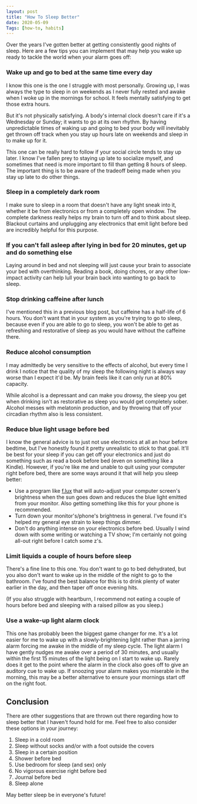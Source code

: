 ```yaml
---
layout: post
title: "How To Sleep Better"
date: 2020-05-09
Tags: [how-to, habits]
---
```


Over the years I've gotten better at getting consistently good nights of sleep. Here are a few tips you can implement that may help you wake up ready to tackle the world when your alarm goes off:

### Wake up and go to bed at the same time every day

I know this one is the one I struggle with most personally. Growing up, I was always the type to sleep in on weekends as I never fully rested and awake when I woke up in the mornings for school. It feels mentally satisfying to get those extra hours.

But it's not physically satisfying. A body's internal clock doesn't care if it's a Wednesday or Sunday; it wants to go at its own rhythm. By having unpredictable times of waking up and going to bed your body will inevitably get thrown off track when you stay up hours late on weekends and sleep in to make up for it. 

This one can be really hard to follow if your social circle tends to stay up later. I know I've fallen prey to staying up late to socialize myself, and sometimes that need is more important to fill than getting 8 hours of sleep. The important thing is to be aware of the tradeoff being made when you stay up late to do other things. 

### Sleep in a completely dark room

I make sure to sleep in a room that doesn't have any light sneak into it, whether it be from electronics or from a completely open window. The complete darkness really helps my brain to turn off and to think about sleep. Blackout curtains and unplugging any electronics that emit light before bed are incredibly helpful for this purpose.

### If you can't fall asleep after lying in bed for 20 minutes, get up and do something else

Laying around in bed and not sleeping will just cause your brain to associate your bed with overthinking. Reading a book, doing chores, or any other low-impact activity can help lull your brain back into wanting to go back to sleep.

### Stop drinking caffeine after lunch

I've mentioned this in a previous blog post, but caffeine has a half-life of 6 hours. You don't want that in your system as you're trying to go to sleep, because even if you are able to go to sleep, you won't be able to get as refreshing and restorative of sleep as you would have without the caffeine there.

### Reduce alcohol consumption

I may admittedly be very sensitive to the effects of alcohol, but every time I drink I notice that the quality of my sleep the following night is always way worse than I expect it'd be. My brain feels like it can only run at 80% capacity. 

While alcohol is a depressant and can make you drowsy, the sleep you get when drinking isn't as restorative as sleep you would get completely sober. Alcohol messes with melatonin production, and by throwing that off your circadian rhythm also is less consistent. 

### Reduce blue light usage before bed

I know the general advice is to just not use electronics at all an hour before bedtime, but I've honestly found it pretty unrealistic to stick to that goal. It'll be best for your sleep if you can get off your electronics and just do something such as read a book before bed (even on something like a Kindle).  However, if you're like me and unable to quit using your computer right before bed, there are some ways around it that will help you sleep better:

* Use a program like [f.lux](https://justgetflux.com/) that will auto-adjust your computer screen's brightness when the sun goes down and reduces the blue light emitted from your monitor. Also getting something like this for your phone is recommended.
* Turn down your monitor's/phone's brightness in general. I've found it's helped my general eye strain to keep things dimmer.
* Don't do anything intense on your electronics before bed. Usually I wind down with some writing or watching a TV show; I'm certainly not going all-out right before I catch some z's. 

### Limit liquids a couple of hours before sleep

There's a fine line to this one. You don't want to go to bed dehydrated, but you also don't want to wake up in the middle of the night to go to the bathroom. I've found the best balance for this is to drink plenty of water earlier in the day, and then taper off once evening hits. 

(If you also struggle with heartburn, I recommend not eating a couple of hours before bed and sleeping with a raised pillow as you sleep.) 

### Use a wake-up light alarm clock

This one has probably been the biggest game changer for me. It's a lot easier for me to wake up with a slowly-brightening light rather than a jarring alarm forcing me awake in the middle of my sleep cycle. The light alarm I have gently nudges me awake over a period of 30 minutes, and usually within the first 15 minutes of the light being on I start to wake up. Rarely does it get to the point where the alarm in the clock also goes off to give an auditory cue to wake up. If snoozing your alarm makes you miserable in the morning, this may be a better alternative to ensure your mornings start off on the right foot. 

## Conclusion

There are other suggestions that are thrown out there regarding how to sleep better that I haven't found hold for me. Feel free to also consider these options in your journey:

1. Sleep in a cold room
2. Sleep without socks and/or with a foot outside the covers
3. Sleep in a certain position
4. Shower before bed
5. Use bedroom for sleep (and sex) only
6. No vigorous exercise right before bed
7. Journal before bed
8. Sleep alone

May better sleep be in everyone's future!
